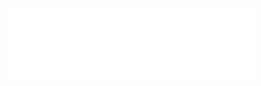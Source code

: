<iframe src="./../player_doompy.html"
        scrolling="no" seamless="seamless"
        frameBorder="0" width="100%"
        onload="resizeIframe(this)">
</iframe>
